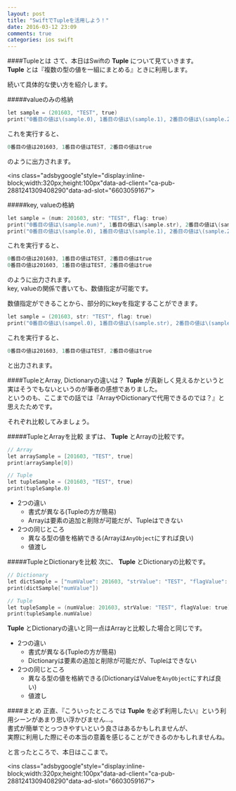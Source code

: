 ```yaml
---
layout: post
title: "SwiftでTupleを活用しよう！"
date: 2016-03-12 23:09
comments: true
categories: ios swift
---
```


####Tupleとは
さて、本日はSwiftの **Tuple** について見ていきます。  
**Tuple** とは『複数の型の値を一組にまとめる』ときに利用します。  

続いて具体的な使い方を紹介します。  

#####valueのみの格納

```objective-c
let sample = (201603, "TEST", true)
print("0番目の値は\(sample.0), 1番目の値は\(sample.1), 2番目の値は\(sample.2)")
```

これを実行すると、  

```objective-c
0番目の値は201603, 1番目の値はTEST, 2番目の値はtrue
```

のように出力されます。  

<script async src="//pagead2.googlesyndication.com/pagead/js/adsbygoogle.js"></script>
<ins class="adsbygoogle"style="display:inline-block;width:320px;height:100px"data-ad-client="ca-pub-2881241309408290"data-ad-slot="6603059167"></ins>
<script>
(adsbygoogle = window.adsbygoogle || []).push({});
</script>

<!-- more -->

#####key, valueの格納

```objective-c
let sample = (num: 201603, str: "TEST", flag: true)
print("0番目の値は\(sample.num)", 1番目の値は\(sample.str), 2番目の値は\(sample.flag))
print("0番目の値は\(sample.0), 1番目の値は\(sample.1), 2番目の値は\(sample.2)")
```

これを実行すると、  

```objective-c
0番目の値は201603, 1番目の値はTEST, 2番目の値はtrue
0番目の値は201603, 1番目の値はTEST, 2番目の値はtrue
```
のように出力されます。  
key, valueの関係で書いても、数値指定が可能です。  

数値指定ができることから、部分的にkeyを指定することができます。  

```objective-c
let sample = (201603, str: "TEST", flag: true)
print("0番目の値は\(sampel.0), 1番目の値は\(sample.str), 2番目の値は\(sample.flag)")
```

これを実行すると、  

```objective-c
0番目の値は201603, 1番目の値はTEST, 2番目の値はtrue
```

と出力されます。  

####TupleとArray, Dictionaryの違いは？
**Tuple** が真新しく見えるかというと実はそうでもないというのが筆者の感想でありました。  
というのも、ここまでの話では『ArrayやDictionaryで代用できるのでは？』と思えたためです。  

それぞれ比較してみましょう。  

#####TupleとArrayを比較
まずは、 **Tuple** とArrayの比較です。  

```objective-c
// Array
let arraySample = [201603, "TEST", true]
print(arraySample[0])

// Tuple
let tupleSample = (201603, "TEST", true)
print(tupleSample.0)
```

* 2つの違い
    * 書式が異なる(Tupleの方が簡易)
    * Arrayは要素の追加と削除が可能だが、Tupleはできない
* 2つの同じところ
    * 異なる型の値を格納できる(Arrayは`AnyObject`にすれば良い)
    * 値渡し

#####TupleとDictionaryを比較
次に、 **Tuple** とDictionaryの比較です。  

```objective-c
// Dictionary
let dictSample = ["numValue": 201603, "strValue": "TEST", "flagValue": true]
print(dictSample["numValue"])

// Tuple
let tupleSample = (numValue: 201603, strValue: "TEST", flagValue: true)
print(tupleSample.numValue)
```

**Tuple** とDictionaryの違いと同一点はArrayと比較した場合と同じです。  

* 2つの違い
    * 書式が異なる(Tupleの方が簡易)
    * Dictionaryは要素の追加と削除が可能だが、Tupleはできない
* 2つの同じところ
    * 異なる型の値を格納できる(DictionaryはValueを`AnyObject`にすれば良い)
    * 値渡し

####まとめ
正直、『こういったところでは  **Tuple** を必ず利用したい』という利用シーンがあまり思い浮かびません...。  
書式が簡単でとっつきやすいという良さはあるかもしれませんが、  
実際に利用した際にその本当の意義を感じることができるのかもしれませんね。  

と言ったところで、本日はここまで。  

<script async src="//pagead2.googlesyndication.com/pagead/js/adsbygoogle.js"></script>
<ins class="adsbygoogle"style="display:inline-block;width:320px;height:100px"data-ad-client="ca-pub-2881241309408290"data-ad-slot="6603059167"></ins>
<script>
(adsbygoogle = window.adsbygoogle || []).push({});
</script>
